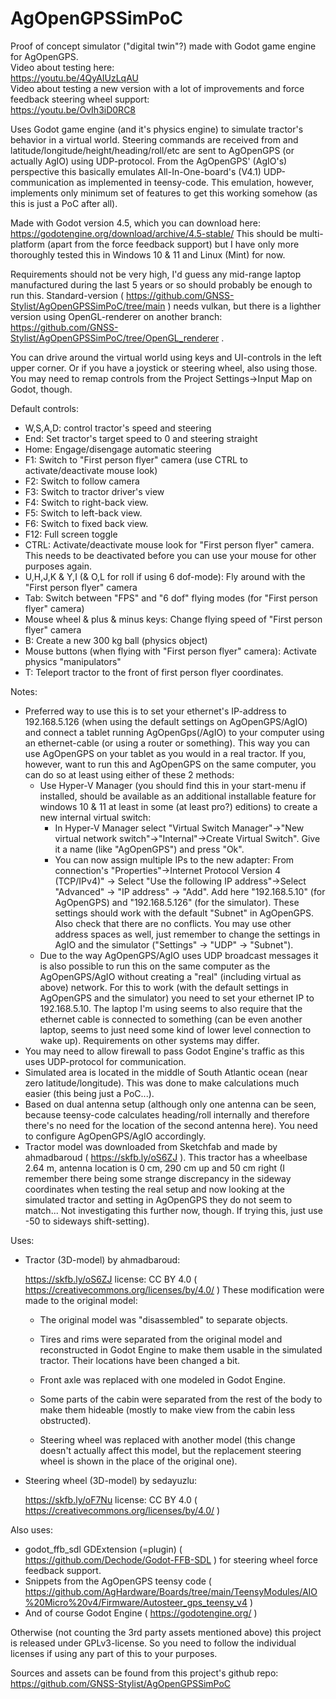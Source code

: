 # AgOpenGPSSimPoC

Proof of concept simulator ("digital twin"?) made with Godot game engine for AgOpenGPS.  
Video about testing here:  
https://youtu.be/4QyAIUzLqAU  
Video about testing a new version with a lot of improvements and force feedback steering wheel support:  
https://youtu.be/OvIh3iD0RC8

Uses Godot game engine (and it's physics engine) to simulate tractor's behavior in a virtual world. Steering commands are received from and latitude/longitude/height/heading/roll/etc are sent to AgOpenGPS (or actually AgIO) using UDP-protocol. From the AgOpenGPS' (AgIO's) perspective this basically emulates All-In-One-board's (V4.1) UDP-communication as implemented in teensy-code. This emulation, however, implements only minimum set of features to get this working somehow (as this is just a PoC after all).

Made with Godot version 4.5, which you can download here: https://godotengine.org/download/archive/4.5-stable/ This should be multi-platform (apart from the force feedback support) but I have only more thoroughly tested this in Windows 10 & 11 and Linux (Mint) for now.

Requirements should not be very high, I'd guess any mid-range laptop manufactured during the last 5 years or so should probably be enough to run this. Standard-version ( https://github.com/GNSS-Stylist/AgOpenGPSSimPoC/tree/main ) needs vulkan, but there is a lighther version using OpenGL-renderer on another branch: https://github.com/GNSS-Stylist/AgOpenGPSSimPoC/tree/OpenGL_renderer .

You can drive around the virtual world using keys and UI-controls in the left upper corner. Or if you have a joystick or steering wheel, also using those. You may need to remap controls from the Project Settings->Input Map on Godot, though.

Default controls:

- W,S,A,D: control tractor's speed and steering
- End: Set tractor's target speed to 0 and steering straight
- Home: Engage/disengage automatic steering
- F1: Switch to "First person flyer" camera (use CTRL to activate/deactivate mouse look)
- F2: Switch to follow camera
- F3: Switch to tractor driver's view
- F4: Switch to right-back view.
- F5: Switch to left-back view.
- F6: Switch to fixed back view.
- F12: Full screen toggle
- CTRL: Activate/deactivate mouse look for "First person flyer" camera. This needs to be deactivated before you can use your mouse for other purposes again.
- U,H,J,K & Y,I (& O,L for roll if using 6 dof-mode): Fly around with the "First person flyer" camera
- Tab: Switch between "FPS" and "6 dof" flying modes (for "First person flyer" camera)
- Mouse wheel & plus & minus keys: Change flying speed of "First person flyer" camera
- B: Create a new 300 kg ball (physics object)
- Mouse buttons (when flying with "First person flyer" camera): Activate physics "manipulators"
- T: Teleport tractor to the front of first person flyer coordinates.

Notes:

- Preferred way to use this is to set your ethernet's IP-address to 192.168.5.126 (when using the default settings on AgOpenGPS/AgIO) and connect a tablet running AgOpenGps(/AgIO) to your computer using an ethernet-cable (or using a router or something). This way you can use AgOpenGPS on your tablet as you would in a real tractor. If you, however, want to run this and AgOpenGPS on the same computer, you can do so at least using either of these 2 methods:
  - Use Hyper-V Manager (you should find this in your start-menu if installed, should be available as an additional installable feature for windows 10 & 11 at least in some (at least pro?) editions) to create a new internal virtual switch:
    - In Hyper-V Manager select "Virtual Switch Manager"->"New  virtual network switch"->"Internal"->Create Virtual Switch". Give it a name (like "AgOpenGPS") and press "Ok".
    - You can now assign multiple IPs to the new adapter: From connection's "Properties"->Internet Protocol Version 4 (TCP/IPv4)" -> Select "Use the following IP address"->Select "Advanced" -> "IP address" -> "Add". Add here "192.168.5.10" (for AgOpenGPS) and "192.168.5.126" (for the simulator). These settings should work with the default "Subnet" in AgOpenGPS. Also check that there are no conflicts. You may use other address spaces as well, just remember to change the settings in AgIO and the simulator ("Settings" -> "UDP" -> "Subnet").
  - Due to the way AgOpenGPS/AgIO uses UDP broadcast messages it is also possible to run this on the same computer as the AgOpenGPS/AgIO without creating a "real" (including virtual as above) network. For this to work (with the default settings in AgOpenGPS and the simulator) you need to set your ethernet IP to 192.168.5.10. The laptop I'm using seems to also require that the ethernet cable is connected to something (can be even another laptop, seems to just need some kind of lower level connection to wake up). Requirements on other systems may differ.
- You may need to allow firewall to pass Godot Engine's traffic as this uses UDP-protocol for communication.
- Simulated area is located in the middle of South Atlantic ocean (near zero latitude/longitude). This was done to make calculations much easier (this being just a PoC...).
- Based on dual antenna setup (although only one antenna can be seen, because teensy-code calculates heading/roll internally and therefore there's no need for the location of the second antenna here). You need to configure AgOpenGPS/AgIO accordingly.
- Tractor model was downloaded from Sketchfab and made by ahmadbaroud ( https://skfb.ly/oS6ZJ ). This tractor has a wheelbase 2.64 m, antenna location is 0 cm, 290 cm up and 50 cm right (I remember there being some strange discrepancy in the sideway coordinates when testing the real setup and now looking at the simulated tractor and setting in AgOpenGPS they do not seem to match... Not investigating this further now, though. If trying this, just use -50 to sideways shift-setting).

Uses:

- Tractor (3D-model) by ahmadbaroud:
  
  https://skfb.ly/oS6ZJ
  license: CC BY 4.0 ( https://creativecommons.org/licenses/by/4.0/ )
  These modification were made to the original model:
  
  - The original model was "disassembled" to separate objects.
  
  - Tires and rims were separated from the original model and reconstructed in Godot Engine to make them usable in the simulated tractor. Their locations have been changed a bit.
  
  - Front axle was replaced with one modeled in Godot Engine.
  
  - Some parts of the cabin were separated from the rest of the body to make them hideable (mostly to make view from the cabin less obstructed).
  
  - Steering wheel was replaced with another model (this change doesn't actually affect this model, but the replacement steering wheel is shown in the place of the original one).

- Steering wheel (3D-model) by sedayuzlu:
  
  https://skfb.ly/oF7Nu
  license: CC BY 4.0 ( https://creativecommons.org/licenses/by/4.0/ )

Also uses:

- godot_ffb_sdl GDExtension (=plugin) ( https://github.com/Dechode/Godot-FFB-SDL ) for steering wheel force feedback support.
- Snippets from the AgOpenGPS teensy code ( https://github.com/AgHardware/Boards/tree/main/TeensyModules/AIO%20Micro%20v4/Firmware/Autosteer_gps_teensy_v4 )
- And of course Godot Engine ( https://godotengine.org/ )

Otherwise (not counting the 3rd party assets mentioned above) this project is released under GPLv3-license. So you need to follow the individual licenses if using any part of this to your purposes.

Sources and assets can be found from this project's github repo: https://github.com/GNSS-Stylist/AgOpenGPSSimPoC
